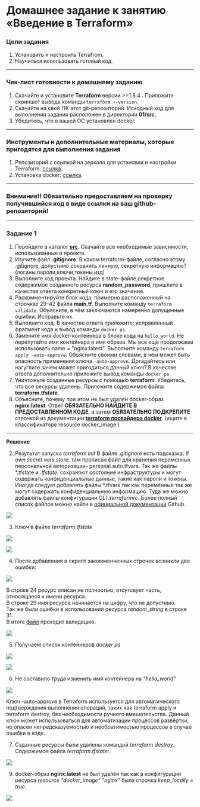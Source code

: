 # Домашнее задание к занятию «Введение в Terraform»

### Цели задания

1. Установить и настроить Terrafrom.
2. Научиться использовать готовый код.

------

### Чек-лист готовности к домашнему заданию

1. Скачайте и установите **Terraform** версии >=1.8.4 . Приложите скриншот вывода команды ```terraform --version```.
2. Скачайте на свой ПК этот git-репозиторий. Исходный код для выполнения задания расположен в директории **01/src**.
3. Убедитесь, что в вашей ОС установлен docker.

------

### Инструменты и дополнительные материалы, которые пригодятся для выполнения задания

1. Репозиторий с ссылкой на зеркало для установки и настройки Terraform: [ссылка](https://github.com/netology-code/devops-materials).
2. Установка docker: [ссылка](https://docs.docker.com/engine/install/ubuntu/). 
------
### Внимание!! Обязательно предоставляем на проверку получившийся код в виде ссылки на ваш github-репозиторий!
------

### Задание 1

1. Перейдите в каталог [**src**](https://github.com/netology-code/ter-homeworks/tree/main/01/src). Скачайте все необходимые зависимости, использованные в проекте. 
2. Изучите файл **.gitignore**. В каком terraform-файле, согласно этому .gitignore, допустимо сохранить личную, секретную информацию?(логины,пароли,ключи,токены итд)
3. Выполните код проекта. Найдите  в state-файле секретное содержимое созданного ресурса **random_password**, пришлите в качестве ответа конкретный ключ и его значение.
4. Раскомментируйте блок кода, примерно расположенный на строчках 29–42 файла **main.tf**.
Выполните команду ```terraform validate```. Объясните, в чём заключаются намеренно допущенные ошибки. Исправьте их.
5. Выполните код. В качестве ответа приложите: исправленный фрагмент кода и вывод команды ```docker ps```.
6. Замените имя docker-контейнера в блоке кода на ```hello_world```. Не перепутайте имя контейнера и имя образа. Мы всё ещё продолжаем использовать name = "nginx:latest". Выполните команду ```terraform apply -auto-approve```.
Объясните своими словами, в чём может быть опасность применения ключа  ```-auto-approve```. Догадайтесь или нагуглите зачем может пригодиться данный ключ? В качестве ответа дополнительно приложите вывод команды ```docker ps```.
8. Уничтожьте созданные ресурсы с помощью **terraform**. Убедитесь, что все ресурсы удалены. Приложите содержимое файла **terraform.tfstate**. 
9. Объясните, почему при этом не был удалён docker-образ **nginx:latest**. Ответ **ОБЯЗАТЕЛЬНО НАЙДИТЕ В ПРЕДОСТАВЛЕННОМ КОДЕ**, а затем **ОБЯЗАТЕЛЬНО ПОДКРЕПИТЕ** строчкой из документации [**terraform провайдера docker**](https://docs.comcloud.xyz/providers/kreuzwerker/docker/latest/docs).  (ищите в классификаторе resource docker_image )


------

**Решение**


2. Результат запуска *terraform init* В файле *.gitignore* есть подсказка: *# own secret vars store*, там прописан файл для хранения переменных персональной авторизации- personal.auto.tfvars. Так же файлы *.tfstate и *.tfstate.* сохраняют состояние инфраструктуры и могут содержать конфиденциальные данные, такие как пароли и токены. Иногда следует добавлять файлы *.tfvars так как переменные так же могут содержать конфиденциальную информацию. Туда же можно добавлять файлы конфигурации CLI *.terraformrc*. Более полный список файлов можно найти в [официальной документации](https://github.com/github/gitignore/blob/main/Terraform.gitignore) Github.


![](./src/1/1.png)


3. Ключ в файле *terraform.tfstate*

![](./src/1/11.png)

![](./src/1/3.png)



4. После добавления в скрипт закомменченных строчек возникли две ошибки:

![](./src/1/4.png)

   В строке 24 ресурс описан не полностью, отсутсвует часть, относящаеся к имени ресурса.</br>
   В строке 29 имя ресурса начинается на цифру, что не допустимо.</br>
   Так же были ошибки в использовании ресурса *random_string* в строке 31.</br>
   В итоге [файл](main.tf) проходит валидацию.

![](./src/1/5.png)
   
5. Получаем список контейнеров *docker ps*
   
![](./src/1/6.png)

![](./src/1/7.png)

6.   Не составило труда изменить имя контейнера на *"hello_world"*

![](./src/1/8.png)

   Ключ -auto-approve в Terraform используется для автоматического подтверждения выполнения операций, таких как terraform apply и terraform destroy, без необходимости ручного вмешательства.
   Данный ключ может использоваться для автоматизации процессов развёртки, но опасен непредсказуемостью и необратимостью процессов в случае ошибки в коде.

7. Сзданные ресурсы были удалены командой *terraform destroy*. Содержимое файла *terraform.tfstate*:

![](./src/1/9.png)

9. docker-образ **nginx:latest** не был удалён так как в конфигурации ресурса *resource "docker_image" "nginx"* была строчка *keep_locally = true*.

![](./src/1/10.png)


